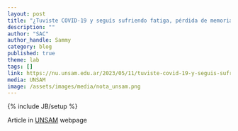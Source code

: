```yaml
---
layout: post
title: "¿Tuviste COVID-19 y seguís sufriendo fatiga, pérdida de memoria y/o problemas de concentración? Sumate como voluntarix para un estudio neurológico de la UNSAM y el Hospital Eva Perón"
description: ""
author: "SAC"
author_handle: Sammy
category: blog
published: true
theme: lab
tags: []
link: https://nu.unsam.edu.ar/2023/05/11/tuviste-covid-19-y-seguis-sufriendo-fatiga-perdida-de-memoria-y-o-problemas-de-concentracion-sumate-como-voluntarix-para-un-estudio-neurologico-de-la-unsam-y-el-hospital-eva-peron/
media: UNSAM 
image: /assets/images/media/nota_unsam.png
---
```

{% include JB/setup %}


Article in [UNSAM](https://nu.unsam.edu.ar/2023/05/11/tuviste-covid-19-y-seguis-sufriendo-fatiga-perdida-de-memoria-y-o-problemas-de-concentracion-sumate-como-voluntarix-para-un-estudio-neurologico-de-la-unsam-y-el-hospital-eva-peron/) webpage 



